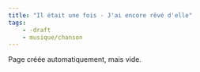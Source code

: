 ```yaml
---
title: "Il était une fois - J'ai encore rêvé d'elle"
tags:
    - -draft
    - musique/chanson
---
```


Page créée automatiquement, mais vide.
